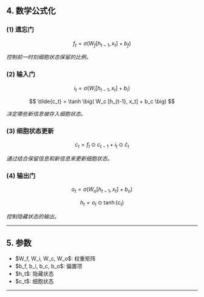 
## 4. 数学公式化

### (1) 遗忘门

$$
f_t = \sigma \big( W_f [h_{t-1}, x_t] + b_f \big)
$$

*控制前一时刻细胞状态保留的比例。*

### (2) 输入门

$$
i_t = \sigma \big( W_i [h_{t-1}, x_t] + b_i \big)
$$

$$
\tilde{c_t} = \tanh \big( W_c [h_{t-1}, x_t] + b_c \big)  
$$

*决定哪些新信息被存入细胞状态。*

### (3) 细胞状态更新

$$
c_t = f_t \odot c_{t-1} + i_t \odot \tilde{c}_t
$$

*通过结合保留信息和新信息来更新细胞状态。*

### (4) 输出门

$$
o_t = \sigma \big( W_o [h_{t-1}, x_t] + b_o \big)
$$

$$
h_t = o_t \odot \tanh(c_t)
$$

*控制隐藏状态的输出。*

---

## 5. 参数

* \$W\_f, W\_i, W\_c, W\_o\$: 权重矩阵
* \$b\_f, b\_i, b\_c, b\_o\$: 偏置项
* \$h\_t\$: 隐藏状态
* \$c\_t\$: 细胞状态

---

